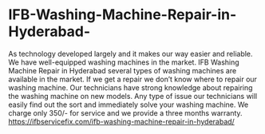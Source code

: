 # IFB-Washing-Machine-Repair-in-Hyderabad-
As technology developed largely and it makes our way easier and reliable. We have well-equipped washing machines in the market. IFB Washing Machine Repair in Hyderabad several types of washing machines are available in the market. If we get a repair we don’t know where to repair our washing machine. Our technicians have strong knowledge about repairing the washing machine on new models. Any type of issue our technicians will easily find out the sort and immediately solve your washing machine. We charge only 350/- for service and we provide a three months warranty. https://ifbservicefix.com/ifb-washing-machine-repair-in-hyderabad/
